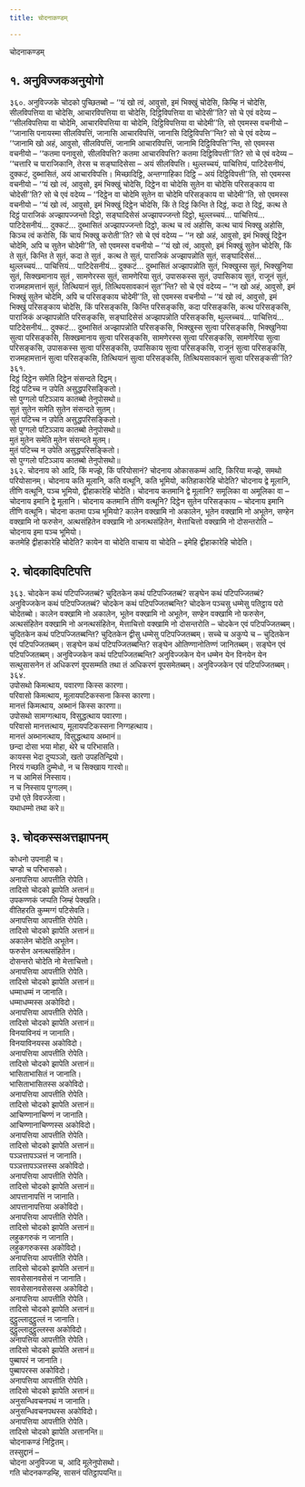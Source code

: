 ```yaml
---
title: चोदनाकण्डम्

---
```

चोदनाकण्डम्  


## १. अनुविज्जकअनुयोगो

३६०. अनुविज्जके चोदको पुच्छितब्बो – ‘‘यं खो त्वं, आवुसो, इमं भिक्खुं चोदेसि, किम्हि नं चोदेसि, सीलविपत्तिया वा चोदेसि, आचारविपत्तिया वा चोदेसि, दिट्ठिविपत्तिया वा चोदेसी’’ति? सो चे एवं वदेय्य – ‘‘सीलविपत्तिया वा चोदेमि, आचारविपत्तिया वा चोदेमि, दिट्ठिविपत्तिया वा चोदेमी’’ति, सो एवमस्स वचनीयो – ‘‘जानासि पनायस्मा सीलविपत्तिं, जानासि आचारविपत्तिं, जानासि दिट्ठिविपत्ति’’न्ति? सो चे एवं वदेय्य – ‘‘जानामि खो अहं, आवुसो, सीलविपत्तिं, जानामि आचारविपत्तिं, जानामि दिट्ठिविपत्ति’’न्ति, सो एवमस्स वचनीयो – ‘‘कतमा पनावुसो, सीलविपत्ति? कतमा आचारविपत्ति? कतमा दिट्ठिविपत्ती’’ति? सो चे एवं वदेय्य – ‘‘चत्तारि च पाराजिकानि, तेरस च सङ्घादिसेसा – अयं सीलविपत्ति। थुल्लच्चयं, पाचित्तियं, पाटिदेसनीयं, दुक्कटं, दुब्भासितं, अयं आचारविपत्ति। मिच्छादिट्ठि, अन्तग्गाहिका दिट्ठि – अयं दिट्ठिविपत्ती’’ति, सो एवमस्स वचनीयो – ‘‘यं खो त्वं, आवुसो, इमं भिक्खुं चोदेसि, दिट्ठेन वा चोदेसि सुतेन वा चोदेसि परिसङ्काय वा चोदेसी’’ति? सो चे एवं वदेय्य – ‘‘दिट्ठेन वा चोदेमि सुतेन वा चोदेमि परिसङ्काय वा चोदेमी’’ति, सो एवमस्स वचनीयो – ‘‘यं खो त्वं, आवुसो, इमं भिक्खुं दिट्ठेन चोदेसि, किं ते दिट्ठं किन्ति ते दिट्ठं, कदा ते दिट्ठं, कत्थ ते दिट्ठं पाराजिकं अज्झापज्जन्तो दिट्ठो, सङ्घादिसेसं अज्झापज्जन्तो दिट्ठो, थुल्लच्चयं… पाचित्तियं… पाटिदेसनीयं… दुक्कटं… दुब्भासितं अज्झापज्जन्तो दिट्ठो, कत्थ च त्वं अहोसि, कत्थ चायं भिक्खु अहोसि, किञ्च त्वं करोसि, किं चायं भिक्खु करोती’’ति? सो चे एवं वदेय्य – ‘‘न खो अहं, आवुसो, इमं भिक्खुं दिट्ठेन चोदेमि, अपि च सुतेन चोदेमी’’ति, सो एवमस्स वचनीयो – ‘‘यं खो त्वं, आवुसो, इमं भिक्खुं सुतेन चोदेसि, किं ते सुतं, किन्ति ते सुतं, कदा ते सुतं , कत्थ ते सुतं, पाराजिकं अज्झापन्नोति सुतं, सङ्घादिसेसं… थुल्लच्चयं… पाचित्तियं… पाटिदेसनीयं… दुक्कटं… दुब्भासितं अज्झापन्नोति सुतं, भिक्खुस्स सुतं, भिक्खुनिया सुतं, सिक्खमानाय सुतं , सामणेरस्स सुतं, सामणेरिया सुतं, उपासकस्स सुतं, उपासिकाय सुतं, राजूनं सुतं, राजमहामत्तानं सुतं, तित्थियानं सुतं, तित्थियसावकानं सुत’’न्ति? सो चे एवं वदेय्य – ‘‘न खो अहं, आवुसो, इमं भिक्खुं सुतेन चोदेमि, अपि च परिसङ्काय चोदेमी’’ति, सो एवमस्स वचनीयो – ‘‘यं खो त्वं, आवुसो, इमं भिक्खुं परिसङ्काय चोदेसि, किं परिसङ्कसि, किन्ति परिसङ्कसि, कदा परिसङ्कसि, कत्थ परिसङ्कसि, पाराजिकं अज्झापन्नोति परिसङ्कसि, सङ्घादिसेसं अज्झापन्नोति परिसङ्कसि, थुल्लच्चयं… पाचित्तियं… पाटिदेसनीयं… दुक्कटं… दुब्भासितं अज्झापन्नोति परिसङ्कसि, भिक्खुस्स सुत्वा परिसङ्कसि, भिक्खुनिया सुत्वा परिसङ्कसि, सिक्खमानाय सुत्वा परिसङ्कसि, सामणेरस्स सुत्वा परिसङ्कसि, सामणेरिया सुत्वा परिसङ्कसि, उपासकस्स सुत्वा परिसङ्कसि, उपासिकाय सुत्वा परिसङ्कसि, राजूनं सुत्वा परिसङ्कसि, राजमहामत्तानं सुत्वा परिसङ्कसि, तित्थियानं सुत्वा परिसङ्कसि, तित्थियसावकानं सुत्वा परिसङ्कसी’’ति?  
३६१.  
दिट्ठं दिट्ठेन समेति दिट्ठेन संसन्दते दिट्ठम्।  
दिट्ठं पटिच्च न उपेति असुद्धपरिसङ्कितो।  
सो पुग्गलो पटिञ्ञाय कातब्बो तेनुपोसथो॥  
सुतं सुतेन समेति सुतेन संसन्दते सुतम्।  
सुतं पटिच्च न उपेति असुद्धपरिसङ्कितो।  
सो पुग्गलो पटिञ्ञाय कातब्बो तेनुपोसथो॥  
मुतं मुतेन समेति मुतेन संसन्दते मुतम्।  
मुतं पटिच्च न उपेति असुद्धपरिसङ्कितो।  
सो पुग्गलो पटिञ्ञाय कातब्बो तेनुपोसथो॥  
३६२. चोदनाय को आदि, किं मज्झे, किं परियोसानं? चोदनाय ओकासकम्मं आदि, किरिया मज्झे, समथो परियोसानम्। चोदनाय कति मूलानि, कति वत्थूनि, कति भूमियो, कतिहाकारेहि चोदेति? चोदनाय द्वे मूलानि, तीणि वत्थूनि, पञ्च भूमियो, द्वीहाकारेहि चोदेति। चोदनाय कतमानि द्वे मूलानि? समूलिका वा अमूलिका वा – चोदनाय इमानि द्वे मूलानि। चोदनाय कतमानि तीणि वत्थूनि? दिट्ठेन सुतेन परिसङ्काय – चोदनाय इमानि तीणि वत्थूनि। चोदना कतमा पञ्च भूमियो? कालेन वक्खामि नो अकालेन, भूतेन वक्खामि नो अभूतेन, सण्हेन वक्खामि नो फरुसेन, अत्थसंहितेन वक्खामि नो अनत्थसंहितेन, मेत्ताचित्तो वक्खामि नो दोसन्तरोति – चोदनाय इमा पञ्च भूमियो।  
कतमेहि द्वीहाकारेहि चोदेति? कायेन वा चोदेति वाचाय वा चोदेति – इमेहि द्वीहाकारेहि चोदेति।  


## २. चोदकादिपटिपत्ति

३६३. चोदकेन कथं पटिपज्जितब्बं? चुदितकेन कथं पटिपज्जितब्बं? सङ्घेन कथं पटिपज्जितब्बं? अनुविज्जकेन कथं पटिपज्जितब्बं? चोदकेन कथं पटिपज्जितब्बन्ति? चोदकेन पञ्चसु धम्मेसु पतिट्ठाय परो चोदेतब्बो। कालेन वक्खामि नो अकालेन, भूतेन वक्खामि नो अभूतेन, सण्हेन वक्खामि नो फरुसेन, अत्थसंहितेन वक्खामि नो अनत्थसंहितेन, मेत्ताचित्तो वक्खामि नो दोसन्तरोति – चोदकेन एवं पटिपज्जितब्बम्। चुदितकेन कथं पटिपज्जितब्बन्ति? चुदितकेन द्वीसु धम्मेसु पटिपज्जितब्बम्। सच्चे च अकुप्पे च – चुदितकेन एवं पटिपज्जितब्बम्। सङ्घेन कथं पटिपज्जितब्बन्ति? सङ्घेन ओतिण्णानोतिण्णं जानितब्बम्। सङ्घेन एवं पटिपज्जितब्बम्। अनुविज्जकेन कथं पटिपज्जितब्बन्ति? अनुविज्जकेन येन धम्मेन येन विनयेन येन सत्थुसासनेन तं अधिकरणं वूपसम्मति तथा तं अधिकरणं वूपसमेतब्बम्। अनुविज्जकेन एवं पटिपज्जितब्बम्।  
३६४.  
उपोसथो किमत्थाय, पवारणा किस्स कारणा।  
परिवासो किमत्थाय, मूलायपटिकस्सना किस्स कारणा।  
मानत्तं किमत्थाय, अब्भानं किस्स कारणा॥  
उपोसथो सामग्गत्थाय, विसुद्धत्थाय पवारणा।  
परिवासो मानत्तत्थाय, मूलायपटिकस्सना निग्गहत्थाय।  
मानत्तं अब्भानत्थाय, विसुद्धत्थाय अब्भानं॥  
छन्दा दोसा भया मोहा, थेरे च परिभासति।  
कायस्स भेदा दुप्पञ्ञो, खतो उपहतिन्द्रियो।  
निरयं गच्छति दुम्मेधो, न च सिक्खाय गारवो॥  
न च आमिसं निस्साय।  
न च निस्साय पुग्गलम्।  
उभो एते विवज्जेत्वा।  
यथाधम्मो तथा करे॥  


## ३. चोदकस्सअत्तझापनम्

कोधनो उपनाही च।  
चण्डो च परिभासको।  
अनापत्तिया आपत्तीति रोपेति।  
तादिसो चोदको झापेति अत्तानं॥  
उपकण्णकं जप्पति जिम्हं पेक्खति।  
वीतिहरति कुम्मग्गं पटिसेवति।  
अनापत्तिया आपत्तीति रोपेति।  
तादिसो चोदको झापेति अत्तानं॥  
अकालेन चोदेति अभूतेन।  
फरुसेन अनत्थसंहितेन।  
दोसन्तरो चोदेति नो मेत्ताचित्तो।  
अनापत्तिया आपत्तीति रोपेति।  
तादिसो चोदको झापेति अत्तानं॥  
धम्माधम्मं न जानाति।  
धम्माधम्मस्स अकोविदो।  
अनापत्तिया आपत्तीति रोपेति।  
तादिसो चोदको झापेति अत्तानं॥  
विनयाविनयं न जानाति।  
विनयाविनयस्स अकोविदो।  
अनापत्तिया आपत्तीति रोपेति।  
तादिसो चोदको झापेति अत्तानं॥  
भासिताभासितं न जानाति।  
भासिताभासितस्स अकोविदो।  
अनापत्तिया आपत्तीति रोपेति।  
तादिसो चोदको झापेति अत्तानं॥  
आचिण्णानाचिण्णं न जानाति।  
आचिण्णानाचिण्णस्स अकोविदो।  
अनापत्तिया आपत्तीति रोपेति।  
तादिसो चोदको झापेति अत्तानं॥  
पञ्ञत्तापञ्ञत्तं न जानाति।  
पञ्ञत्तापञ्ञत्तस्स अकोविदो।  
अनापत्तिया आपत्तीति रोपेति।  
तादिसो चोदको झापेति अत्तानं॥  
आपत्तानापत्तिं न जानाति।  
आपत्तानापत्तिया अकोविदो।  
अनापत्तिया आपत्तीति रोपेति।  
तादिसो चोदको झापेति अत्तानं॥  
लहुकगरुकं न जानाति।  
लहुकगरुकस्स अकोविदो।  
अनापत्तिया आपत्तीति रोपेति।  
तादिसो चोदको झापेति अत्तानं॥  
सावसेसानवसेसं न जानाति।  
सावसेसानवसेसस्स अकोविदो।  
अनापत्तिया आपत्तीति रोपेति।  
तादिसो चोदको झापेति अत्तानं॥  
दुट्ठुल्लादुट्ठुल्लं न जानाति।  
दुट्ठुल्लादुट्ठुल्लस्स अकोविदो।  
अनापत्तिया आपत्तीति रोपेति।  
तादिसो चोदको झापेति अत्तानं॥  
पुब्बापरं न जानाति।  
पुब्बापरस्स अकोविदो।  
अनापत्तिया आपत्तीति रोपेति।  
तादिसो चोदको झापेति अत्तानं॥  
अनुसन्धिवचनपथं न जानाति।  
अनुसन्धिवचनपथस्स अकोविदो।  
अनापत्तिया आपत्तीति रोपेति।  
तादिसो चोदको झापेति अत्तानन्ति॥  
चोदनाकण्डं निट्ठितम्।  
तस्सुद्दानं –  
चोदना अनुविज्जा च, आदि मूलेनुपोसथो।  
गति चोदनकण्डम्हि, सासनं पतिट्ठापयन्ति॥  